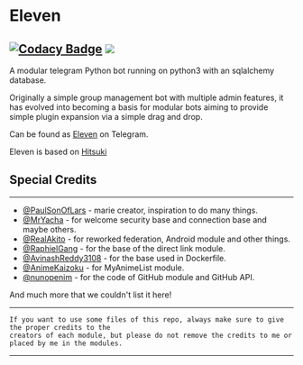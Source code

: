 # Eleven

[![Codacy Badge](https://api.codacy.com/project/badge/Grade/630d285e84d143bfb39ccdf07131656c)](https://app.codacy.com/manual/satanicsoul/MissEleven?utm_source=github.com&utm_medium=referral&utm_content=satanicsoul/MissEleven&utm_campaign=Badge_Grade_Settings)  ![](https://img.shields.io/github/repo-size/satanicsoul/MissEleven.svg?label=Repo%20size&style=flat-square)
----------

A modular telegram Python bot running on python3 with an sqlalchemy database.

Originally a simple group management bot with multiple admin features, it has evolved into becoming a basis for modular bots aiming to provide simple plugin expansion via a simple drag and drop.

Can be found as [Eleven](https://t.me/MissElevenBot) on Telegram.

Eleven is based on [Hitsuki](https://github.com/HitaloSama/Hitsuki)


## Special Credits
----------

* [@PaulSonOfLars](https://github.com/PaulSonOfLars) - marie creator, inspiration to do many things.
* [@MrYacha](https://github.com/MrYacha) - for welcome security base and connection base and maybe others.
* [@RealAkito](https://github.com/RealAkito) - for reworked federation, Android module and other things.
* [@RaphielGang](https://github.com/RaphielGang) - for the base of the direct link module.
* [@AvinashReddy3108](https://github.com/AvinashReddy3108) - for the base used in Dockerfile.
* [@AnimeKaizoku](https://github.com/AnimeKaizoku) - for MyAnimeList module.
* [@nunopenim](https://github.com/nunopenim) - for the code of GitHub module and GitHub API.

And much more that we couldn't list it here!

----------
```
If you want to use some files of this repo, always make sure to give the proper credits to the 
creators of each module, but please do not remove the credits to me or placed by me in the modules.
```
----------
